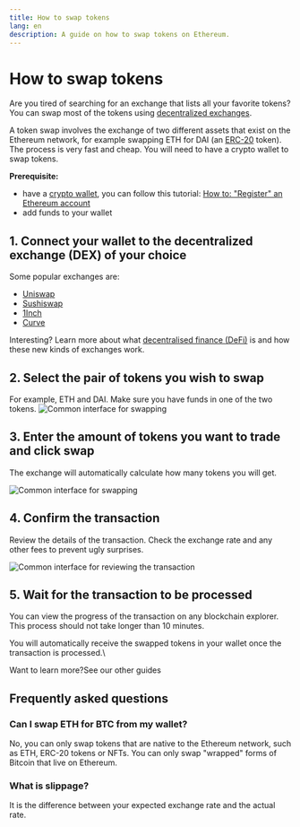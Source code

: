```yaml
---
title: How to swap tokens
lang: en
description: A guide on how to swap tokens on Ethereum.
---
```


# How to swap tokens

Are you tired of searching for an exchange that lists all your favorite tokens? You can swap most of the tokens using [decentralized exchanges](../../glossary/#dex).

A token swap involves the exchange of two different assets that exist on the Ethereum network, for example swapping ETH for DAI (an [ERC-20](../../glossary/#erc-20) token). The process is very fast and cheap. You will need to have a crypto wallet to swap tokens.

**Prerequisite:**

* have a [crypto wallet](../../glossary/#wallet), you can follow this tutorial: [How to: "Register" an Ethereum account](../how-to-create-an-ethereum-account/)
* add funds to your wallet

## 1. Connect your wallet to the decentralized exchange (DEX) of your choice

Some popular exchanges are:

* [Uniswap](https://app.uniswap.org/#/swap)
* [Sushiswap](https://www.sushi.com/swap)
* [1Inch](https://app.1inch.io/#/1/unified/swap/ETH/DAI)
* [Curve](https://curve.fi/#/ethereum/swap)

Interesting? Learn more about what [decentralised finance (DeFi)](../../defi/) is and how these new kinds of exchanges work.

## 2. Select the pair of tokens you wish to swap

For example, ETH and DAI. Make sure you have funds in one of the two tokens. ![Common interface for swapping](../../public/content/guides/how-to-swap-tokens/swap1.png)

## 3. Enter the amount of tokens you want to trade and click swap

The exchange will automatically calculate how many tokens you will get.

![Common interface for swapping](../../public/content/guides/how-to-swap-tokens/swap2.png)

## 4. Confirm the transaction

Review the details of the transaction. Check the exchange rate and any other fees to prevent ugly surprises.

![Common interface for reviewing the transaction](../../public/content/guides/how-to-swap-tokens/swap3.png)

## 5. Wait for the transaction to be processed

You can view the progress of the transaction on any blockchain explorer. This process should not take longer than 10 minutes.

You will automatically receive the swapped tokens in your wallet once the transaction is processed.\


Want to learn more?See our other guides

## Frequently asked questions

### Can I swap ETH for BTC from my wallet?

No, you can only swap tokens that are native to the Ethereum network, such as ETH, ERC-20 tokens or NFTs. You can only swap "wrapped" forms of Bitcoin that live on Ethereum.

### What is slippage?

It is the difference between your expected exchange rate and the actual rate.
